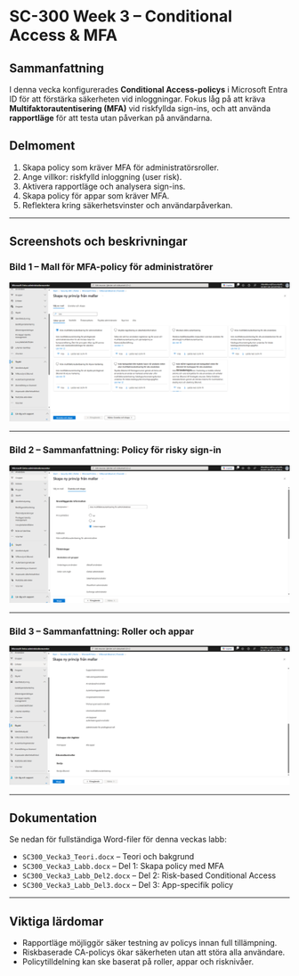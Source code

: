 
# SC-300 Week 3 – Conditional Access & MFA

## Sammanfattning

I denna vecka konfigurerades **Conditional Access-policys** i Microsoft Entra ID för att förstärka säkerheten vid inloggningar. Fokus låg på att kräva **Multifaktorautentisering (MFA)** vid riskfyllda sign-ins, och att använda **rapportläge** för att testa utan påverkan på användarna.

## Delmoment

1. Skapa policy som kräver MFA för administratörsroller.
2. Ange villkor: riskfylld inloggning (user risk).
3. Aktivera rapportläge och analysera sign-ins.
4. Skapa policy för appar som kräver MFA.
5. Reflektera kring säkerhetsvinster och användarpåverkan.

---

## Screenshots och beskrivningar

### Bild 1 – Mall för MFA-policy för administratörer
![Mall för MFA](./01_mall_val_MFA_admins.png)

---

### Bild 2 – Sammanfattning: Policy för risky sign-in
![Sammanfattning del 1](./02_sammanfattning_del1.png)

---

### Bild 3 – Sammanfattning: Roller och appar
![Sammanfattning del 2](./03_sammanfattning_del2_roller_appar.png)

---

## Dokumentation

Se nedan för fullständiga Word-filer för denna veckas labb:

- `SC300_Vecka3_Teori.docx` – Teori och bakgrund
- `SC300_Vecka3_Labb.docx` – Del 1: Skapa policy med MFA
- `SC300_Vecka3_Labb_Del2.docx` – Del 2: Risk-based Conditional Access
- `SC300_Vecka3_Labb_Del3.docx` – Del 3: App-specifik policy

---

## Viktiga lärdomar

- Rapportläge möjliggör säker testning av policys innan full tillämpning.
- Riskbaserade CA-policys ökar säkerheten utan att störa alla användare.
- Policytilldelning kan ske baserat på roller, appar och risknivåer.
